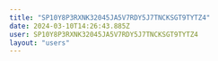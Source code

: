 ```yaml
---
title: "SP10Y8P3RXNK32045JA5V7RDY5J7TNCKSGT9TYTZ4"
date: 2024-03-10T14:26:43.885Z
user: SP10Y8P3RXNK32045JA5V7RDY5J7TNCKSGT9TYTZ4
layout: "users"
---
```

    